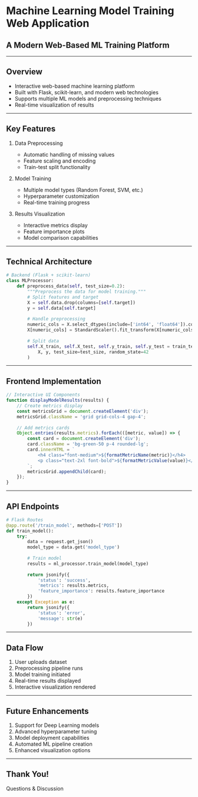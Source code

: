 # Machine Learning Model Training Web Application
## A Modern Web-Based ML Training Platform

---

## Overview

- Interactive web-based machine learning platform
- Built with Flask, scikit-learn, and modern web technologies
- Supports multiple ML models and preprocessing techniques
- Real-time visualization of results

---

## Key Features

1. Data Preprocessing
   - Automatic handling of missing values
   - Feature scaling and encoding
   - Train-test split functionality

2. Model Training
   - Multiple model types (Random Forest, SVM, etc.)
   - Hyperparameter customization
   - Real-time training progress

3. Results Visualization
   - Interactive metrics display
   - Feature importance plots
   - Model comparison capabilities

---

## Technical Architecture

```python
# Backend (Flask + scikit-learn)
class MLProcessor:
    def preprocess_data(self, test_size=0.2):
        """Preprocess the data for model training."""
        # Split features and target
        X = self.data.drop(columns=[self.target])
        y = self.data[self.target]
        
        # Handle preprocessing
        numeric_cols = X.select_dtypes(include=['int64', 'float64']).columns
        X[numeric_cols] = StandardScaler().fit_transform(X[numeric_cols])
        
        # Split data
        self.X_train, self.X_test, self.y_train, self.y_test = train_test_split(
            X, y, test_size=test_size, random_state=42
        )
```

---

## Frontend Implementation

```javascript
// Interactive UI Components
function displayModelResults(results) {
    // Create metrics display
    const metricsGrid = document.createElement('div');
    metricsGrid.className = 'grid grid-cols-4 gap-4';
    
    // Add metrics cards
    Object.entries(results.metrics).forEach(([metric, value]) => {
        const card = document.createElement('div');
        card.className = 'bg-green-50 p-4 rounded-lg';
        card.innerHTML = `
            <h4 class="font-medium">${formatMetricName(metric)}</h4>
            <p class="text-2xl font-bold">${formatMetricValue(value)}</p>
        `;
        metricsGrid.appendChild(card);
    });
}
```

---

## API Endpoints

```python
# Flask Routes
@app.route('/train_model', methods=['POST'])
def train_model():
    try:
        data = request.get_json()
        model_type = data.get('model_type')
        
        # Train model
        results = ml_processor.train_model(model_type)
        
        return jsonify({
            'status': 'success',
            'metrics': results.metrics,
            'feature_importance': results.feature_importance
        })
    except Exception as e:
        return jsonify({
            'status': 'error',
            'message': str(e)
        })
```

---

## Data Flow

1. User uploads dataset
2. Preprocessing pipeline runs
3. Model training initiated
4. Real-time results displayed
5. Interactive visualization rendered

---

## Future Enhancements

1. Support for Deep Learning models
2. Advanced hyperparameter tuning
3. Model deployment capabilities
4. Automated ML pipeline creation
5. Enhanced visualization options

---

## Thank You!

Questions & Discussion
